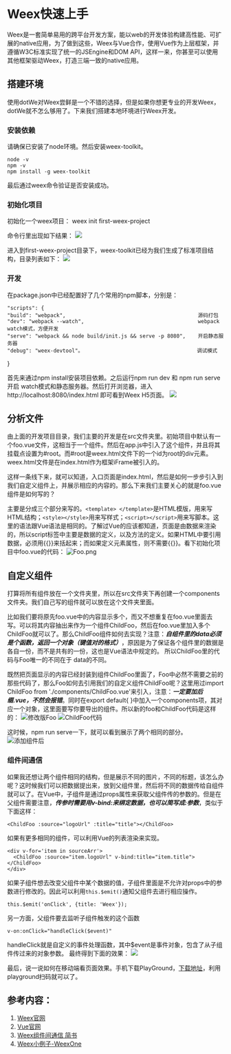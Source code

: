 # Weex快速上手
Weex是一套简单易用的跨平台开发方案，能以web的开发体验构建高性能、可扩展的native应用，为了做到这些，Weex与Vue合作，使用Vue作为上层框架，并遵循W3C标准实现了统一的JSEngine和DOM API，这样一来，你甚至可以使用其他框架驱动Weex，打造三端一致的native应用。

## 搭建环境
使用dotWe对Weex尝鲜是一个不错的选择，但是如果你想更专业的开发Weex，dotWe就不怎么够用了。下来我们搭建本地环境进行Weex开发。

### 安装依赖
请确保已安装了node环境。然后安装weex-toolkit。
	
	node -v
	npm -v
	npm install -g weex-toolkit
	
最后通过weex命令验证是否安装成功。

### 初始化项目
初始化一个weex项目：
	weex init first-weex-project
	
命令行里出现如下结果：
![](/Users/hellen/Desktop/test.png)










进入到first-weex-project目录下，weex-toolkit已经为我们生成了标准项目结构，目录列表如下：
![](/Users/hellen/Desktop/test1.png)

### 开发
在package.json中已经配置好了几个常用的npm脚本，分别是：
	
	"scripts": {
    "build": "webpack",               	                          源码打包
    "dev": "webpack --watch",                                     webpack watch模式，方便开发    
    "serve": "webpack && node build/init.js && serve -p 8080",    开启静态服务器
    "debug": "weex-devtool"。                                     调试模式
  }
  
首先来通过npm install安装项目依赖。之后运行npm run dev 和 npm run serve开启 watch模式和静态服务器。然后打开浏览器，进入http://localhost:8080/index.html 即可看到Weex H5页面。
![](/Users/hellen/Desktop/result.png)





## 分析文件

由上面的开发项目目录，我们主要的开发是在src文件夹里。初始项目中默认有一个foo.vue文件，这相当于一个组件。然后在app.js中引入了这个组件，并且将其挂载点设置为#root。而#root是weex.html文件下的一个id为root的div元素。weex.html文件是在index.html作为框架iFrame被引入的。

这样一条线下来，就可以知道，入口页面是index.html，然后是如何一步步引入到我们自定义组件上，并展示相应的内容的。那么下来我们主要关心的就是foo.vue组件是如何写的？


主要是分成三个部分来写的。`<template> </template>`是HTML模版，用来写HTML结构；`<style></style>`用来写样式；`<script></script>`用来写脚本。这里的语法跟Vue语法是相同的。了解过Vue的应该都知道，页面是由数据来渲染的，所以script标签中主要是数据的定义，以及方法的定义。如果HTML中要引用数据，必须用{{}}来括起来；而如果定义元素属性，则不需要{{}}。看下初始化项目中foo.vue的代码：
![Foo.png](/Users/hellen/Desktop/Foo.png)


## 自定义组件

打算将所有组件放在一个文件夹里，所以在src文件夹下再创建一个components文件夹。我们自己写的组件就可以放在这个文件夹里面。

比如我们要将原先foo.vue中的内容显示多个，而又不想重复在foo.vue里面去写。可以将其内容抽出来作为一个组件ChildFoo，然后在foo.vue里加入多个ChildFoo就可以了。那么ChildFoo组件如何去实现？注意：***自组件里的data必须是个函数，返回一个对象（键值对的格式）***，原因是为了保证各个组件里的数据是各自一份，而不是共有的一份，这也是Vue语法中规定的。
所以ChildFoo里的代码与Foo唯一的不同在于 data的不同。

既然把页面显示的内容已经封装到组件ChildFoo里面了，Foo中必然不需要之前的那些代码了，那么Foo如何去引用我们的自定义组件ChildFoo呢？这里用过import ChildFoo from './components/ChildFoo.vue'来引入，注意：***一定要加后缀.vue，不然会报错***。同时在export default{ }中加入一个components项，其对应一个对象，这里面要写你要导出的组件。所以新的foo和ChildFoo代码是这样的：
![修改版Foo](/Users/hellen/Desktop/fooVue.png)
![ChildFoo代码](/Users/hellen/Desktop/ChildFoo.png)


这时候，npm run serve一下，就可以看到展示了两个相同的部分。
![添加组件后](/Users/hellen/Desktop/result1.png)

### 组件间通信

如果我还想让两个组件相同的结构，但是展示不同的图片，不同的标题，该怎么办呢？这时候我们可以把数据提出来，放到父组件里，然后将不同的数据传给自组件就可以了。在Vue中，子组件是通过props属性来获取父组件传的参数的。但是在父组件需要注意，***传参时需要用v-bind:来绑定数据，也可以简写成:参数***，类似于下面这样：
	
	<ChildFoo :source="logoUrl" :title="title"></ChildFoo>
	
如果有更多相同的组件，可以利用Vue的列表渲染来实现。

	<div v-for='item in sourceArr'>
      <ChildFoo :source="item.logoUrl" v-bind:title="item.title"></ChildFoo>
    </div>

如果子组件想去改变父组件中某个数据的值，子组件里面是不允许对props中的参数进行修改的。因此可以利用`this.$emit()`通知父组件去进行相应操作。

	this.$emit('onClick', {title: 'Weex'});

另一方面，父组件要去监听子组件触发的这个函数

	v-on:onClick="handleClick($event)"
handleClick就是自定义的事件处理函数，其中$event是事件对象，包含了从子组件传过来的对象参数。
最终得到下面的效果：
![](/Users/hellen/Desktop/Weex.png)

最后，说一说如何在移动端看页面效果。手机下载PlayGround，[下载地址](http://weex.apache.org/cn/playground.html)，利用playground扫码就可以了。


## 参考内容：
1. [Weex官网](http://weex.apache.org/cn/guide/index.html)
2. [Vue官网](https://cn.vuejs.org/v2/guide/)
3. [Weex组件间通信 简书](http://www.jianshu.com/p/3f61b0a1a530)
4. [Weex小例子-WeexOne](https://github.com/dodola/WeexOne)















